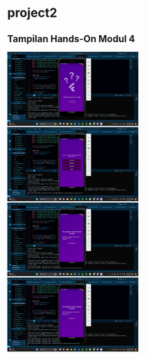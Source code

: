 # project2

## Tampilan Hands-On Modul 4
<img src="assets/images/landing-page.jpg" alt="text button" style="width: 300px;">
<img src="assets/images/soal.jpg" alt="text button" style="width: 300px;">
<img src="assets/images/hasil.jpg" alt="text button" style="width: 300px;">
<img src="assets/images/hasil2.jpg" alt="text button" style="width: 300px;">
